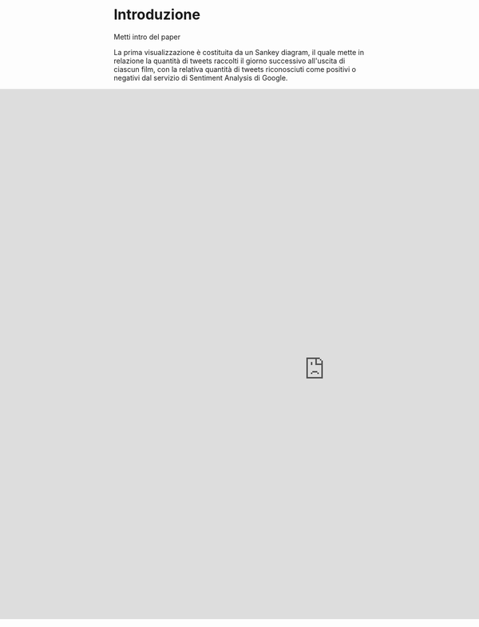 # Introduzione

Metti intro del paper

La prima visualizzazione è costituita da un Sankey diagram, il quale mette in relazione la quantità di tweets raccolti il giorno successivo all'uscita di ciascun film, con la relativa quantità di tweets riconosciuti come positivi o negativi dal servizio di Sentiment Analysis di Google. 


<div style = 'display:flex; position:absolute; right:0; left:0;'>
      <div id = 'sankey1' style = 'margin:auto;'> 
           <iframe seamless frameborder="0" src="https://public.tableau.com/views/SentimentAnalysisSankey/SentimentSankey?:showVizHome=no&:embed=true" width = '1300' height = '1000'  scrolling='yes' style="text-align:center" align="center"></iframe>
      </div>
 </div>
 
<div>La seconda visualizzazione....</div>

<div style = 'display:flex; position:absolute; right:0; left:0; '>
      <div id = 'sankey2' style = 'margin:auto;'> 
           <iframe seamless frameborder="0" src=" https://public.tableau.com/views/Box-officebubblechart/Boxoffice?:showVizHome=no&:embed=true" width = '1300' height = '1000'  scrolling='yes' style="text-align:center"></iframe>
      </div>
 </div>
 
 La terza visualizzazione....
 
 <div style = 'display:flex; position:absolute; right:0; left:0; '>
      <div id = 'sankey3' style = 'margin:auto;'> 
           <iframe seamless frameborder="0" src="https://public.tableau.com/shared/QTTY92TXW?:showVizHome=no&:embed=true" width = '1300' height = '1000'  scrolling='yes' style="text-align:center"></iframe>
      </div>
 </div>

---

## Note metodologiche

Dati questionario
